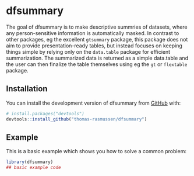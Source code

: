 
<!-- README.md is generated from README.Rmd. Please edit that file -->

# dfsummary

<!-- badges: start -->
<!-- badges: end -->

The goal of dfsummary is to make descriptive summries of datasets, where
any person-sensitive information is automatically masked. In contrast to
other packages, eg the excellent `gtsummary` package, this package does
not aim to provide presentation-ready tables, but instead focuses on
keeping things simple by relying only on the `data.table` package for
efficient summarization. The summarized data is returned as a simple
data.table and the user can then finalize the table themselves using eg
the `gt` or `flextable` package.

## Installation

You can install the development version of dfsummary from
[GitHub](https://github.com/) with:

``` r
# install.packages("devtools")
devtools::install_github("thomas-rasmussen/dfsummary")
```

## Example

This is a basic example which shows you how to solve a common problem:

``` r
library(dfsummary)
## basic example code
```
